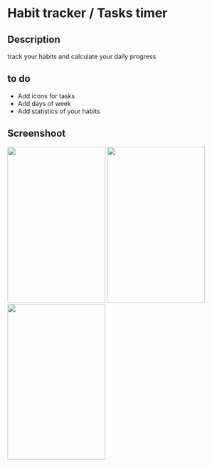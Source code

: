 # Habit tracker / Tasks timer
## Description
track your habits and calculate your daily progress 
## to do 

* Add icons for tasks 
* Add days of week
* Add statistics of your habits


## Screenshoot

<img src="https://github.com/fadouaki/Habits_tracker/assets/134284958/61a267f8-a33d-48d0-bc2b-c1f98e0660c2" width="220" height="350">
<img src="https://github.com/fadouaki/Habits_tracker/assets/134284958/f0cf48f1-f251-40d3-81c5-057daa0e8c62" width="220" height="350">
<img src="https://github.com/fadouaki/Habits_tracker/assets/134284958/f3e3b198-95c3-4cb3-bc73-939223f38b37" width="220" height="350">
